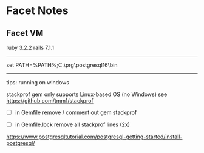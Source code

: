 # Facet Notes


## Facet VM

ruby 3.2.2
rails 7.1.1

----

set PATH=%PATH%;C:\prg\postgresql16\bin

----

tips: running on windows

stackprof gem only supports Linux-based OS (no Windows)
see https://github.com/tmm1/stackprof

- [ ] in Gemfile      remove / comment out  gem stackprof  
- [ ] in Gemfile.lock remove all stackprof lines (2x)  


https://www.postgresqltutorial.com/postgresql-getting-started/install-postgresql/

